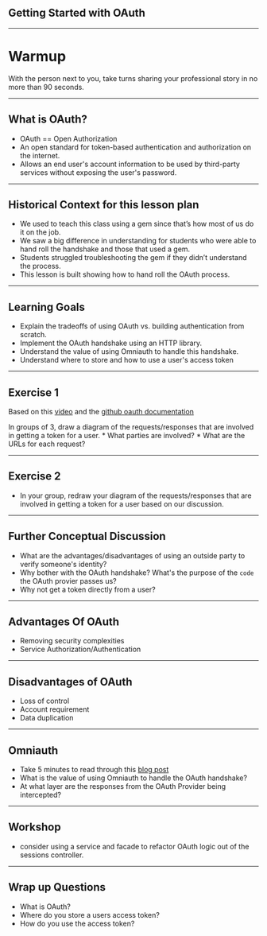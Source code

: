 ## Getting Started with OAuth

---

# Warmup

With the person next to you, take turns sharing your professional story in no more than 90 seconds.

---

## What is OAuth?
* OAuth == Open Authorization
* An open standard for token-based authentication and authorization on the internet.
* Allows an end user's account information to be used by third-party services without exposing the user's password.

---

## Historical Context for this lesson plan

* We used to teach this class using a gem since that’s how most of us do it on the job.
* We saw a big difference in understanding for students who were able to hand roll the handshake and those that used a gem.
* Students struggled troubleshooting the gem if they didn’t understand the process.
* This lesson is built showing how to hand roll the OAuth process.

---

## Learning Goals

* Explain the tradeoffs of using OAuth vs. building authentication from scratch.
* Implement the OAuth handshake using an HTTP library.
* Understand the value of using Omniauth to handle this handshake.
* Understand where to store and how to use a user's access token

---

## Exercise 1

Based on this [video](https://www.youtube.com/watch?v=tFYrq3d54Dc) and the [github oauth documentation](https://developer.github.com/apps/building-oauth-apps/authorizing-oauth-apps/#web-application-flow)

In groups of 3, draw a diagram of the requests/responses that are involved in getting a token for a user.
    * What parties are involved?
    * What are the URLs for each request?

---

## Exercise 2

* In your group, redraw your diagram of the requests/responses that are involved in getting a token for a user based on our discussion.

---

## Further Conceptual Discussion

* What are the advantages/disadvantages of using an outside party to verify someone's identity?
* Why bother with the OAuth handshake? What's the purpose of the `code` the OAuth provier passes us?
* Why not get a token directly from a user?

---

## Advantages Of OAuth

* Removing security complexities
* Service Authorization/Authentication

---

## Disadvantages of OAuth

* Loss of control
* Account requirement
* Data duplication

---

## Omniauth

* Take 5 minutes to read through this [blog post](https://medium.com/@ali_schlereth/omniauth-is-not-a-scary-monster-a23b21c4f739)
* What is the value of using Omniauth to handle the OAuth handshake?
* At what layer are the responses from the OAuth Provider being intercepted?

---

## Workshop

* consider using a service and facade to refactor OAuth logic out of the sessions controller.

---

## Wrap up Questions

* What is OAuth?
* Where do you store a users access token?
* How do you use the access token?
